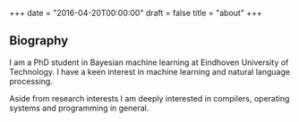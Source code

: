 +++
date = "2016-04-20T00:00:00"
draft = false
title = "about"
+++

## Biography

I am a PhD student in Bayesian machine learning at Eindhoven University of Technology. I have a keen interest in machine learning and natural language processing.

Aside from research interests I am deeply interested in compilers, operating systems and programming in general.
